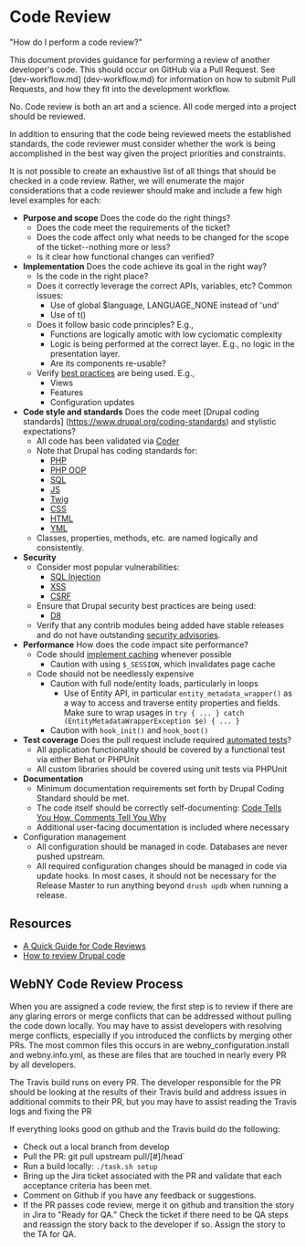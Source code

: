 # Code Review

"How do I perform a code review?"

This document provides guidance for performing a review of another developer's
code. This should occur on GitHub via a Pull Request. See [dev-workflow.md]
(dev-workflow.md) for information on how to submit Pull Requests, and how they 
fit into the development workflow.

No. Code review is both an art and a science. All code merged into a project
should be reviewed. 

In addition to ensuring that the code being reviewed meets the established 
standards, the code reviewer must consider whether the work is being 
accomplished in the best way given the project priorities and constraints. 

It is not possible to create an exhaustive list of all things that should be 
checked in a code review. Rather, we will enumerate the major considerations 
that a code reviewer should make and include a few high level examples for each:

* __Purpose and scope__ Does the code do the right things?
    * Does the code meet the requirements of the ticket?
    * Does the code affect only what needs to be changed for the
      scope of the ticket--nothing more or less?
    * Is it clear how functional changes can verified?
* __Implementation__ Does the code achieve its goal in the right way? 
    * Is the code in the right place?
    * Does it correctly leverage the correct APIs, variables, etc? Common issues:
        * Use of global $language, LANGUAGE_NONE instead of 'und'
        * Use of t() 
    * Does it follow basic code principles? E.g.,
        * Functions are logically amotic with low cyclomatic complexity
        * Logic is being performed at the correct layer. E.g., no logic in the
        presentation layer.
        * Are its components re-usable?
    * Verify [best practices](best-practices.md) are being used. E.g.,
        * Views
        * Features 
        * Configuration updates
* __Code style and standards__ Does the code meet [Drupal coding standards]
  (https://www.drupal.org/coding-standards) and stylistic expectations?
    * All code has been validated via [Coder](https://www.drupal.org/project/coder)
    * Note that Drupal has coding standards for:
        * [PHP](https://www.drupal.org/coding-standards)
        * [PHP OOP](https://www.drupal.org/node/608152)
        * [SQL](https://www.drupal.org/node/2497) 
        * [JS](https://www.drupal.org/node/172169)
        * [Twig](https://www.drupal.org/node/1823416)
        * [CSS](https://www.drupal.org/coding-standards/css)
        * [HTML](https://groups.drupal.org/node/6355)
        * [YML](https://www.drupal.org/coding-standards/config)
    * Classes, properties, methods, etc. are named logically and consistently.
* __Security__ 
    * Consider most popular vulnerabilities:
       * [SQL Injection](https://www.drupal.org/node/101495)
       * [XSS](https://docs.acquia.com/articles/introduction-cross-site-scripting-xss-and-drupal)
       * [CSRF](https://www.drupal.org/node/178896)
    * Ensure that Drupal security best practices are being used:
       * [D8](https://www.drupal.org/node/2489544)
    * Verify that any contrib modules being added have stable releases and do 
    not have outstanding [security advisories](https://www.drupal.org/security/contrib).
* __Performance__ How does the code impact site performance?
    * Code should [implement caching](best-practices.md#caching) whenever possible
        * Caution with using `$_SESSION`, which invalidates page cache
    * Code should not be needlessly expensive
        * Caution with full node/entity loads, particularly in loops
            * Use of Entity API, in particular `entity_metadata_wrapper()` as a way to 
              access and traverse entity properties and fields. Make sure to wrap usages 
              in `try { ... } catch (EntityMetadataWrapperException $e) { ... }`
        * Caution with `hook_init()` and `hook_boot()`
* __Test coverage__ Does the pull request include required [automated tests](../tests/README.md)? 
    * All application functionality should be covered by a functional test via
    either Behat or PHPUnit
    * All custom libraries should be covered using unit tests via PHPUnit
* __Documentation__
    * Minimum documentation requirements set forth by Drupal Coding Standard
      should be met.
    * The code itself should be correctly self-documenting: [Code Tells You How,
    Comments Tell You Why](http://blog.codinghorror.com/code-tells-you-how-comments-tell-you-why/)
    * Additional user-facing documentation is included where necessary
* Configuration management
    * All configuration should be managed in code. Databases are never pushed
     upstream.
    * All required configuration changes should be managed in code via update
    hooks. In most cases, it should not be necessary for the Release Master to 
    run anything beyond `drush updb` when running a release.

## Resources

* [A Quick Guide for Code Reviews](https://www.lullabot.com/articles/a-quick-guide-for-code-reviews)
* [How to review Drupal code](http://colans.net/blog/how-review-drupal-code)

## WebNY Code Review Process
When you are assigned a code review, the first step is to review if there are any glaring errors or merge conflicts that can be addressed without pulling the code down locally. You may have to assist developers with resolving merge conflicts, especially if you introduced the conflicts by merging other PRs. The most common files this occurs in are webny_configuration.install and webny.info.yml, as these are files that are touched in nearly every PR by all developers. 

The Travis build runs on every PR. The developer responsible for the PR should be looking at the results of their Travis build and address issues in additional commits to their PR, but you may have to assist reading the Travis logs and fixing the PR

If everything looks good on github and the Travis build do the following:
- Check out a local branch from develop
- Pull the PR: git pull upstream pull/[#]/head`
- Run a build locally: `./task.sh setup`
- Bring up the Jira ticket associated with the PR and validate that each acceptance criteria has been met. 
- Comment on Github if you have any feedback or suggestions. 
- If the PR passes code review, merge it on github and transition the story in Jira to "Ready for QA." Check the ticket if there need to be QA steps and reassign the story back to the developer if so. Assign the story to the TA for QA.

